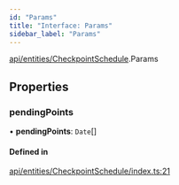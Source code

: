 ```yaml
---
id: "Params"
title: "Interface: Params"
sidebar_label: "Params"
---
```


[api/entities/CheckpointSchedule](../../../../../modules/API/Entities/CheckpointSchedule/CheckpointSchedule.md).Params

## Properties

### pendingPoints

• **pendingPoints**: `Date`[]

#### Defined in

[api/entities/CheckpointSchedule/index.ts:21](https://github.com/PolymeshAssociation/polymesh-sdk/blob/654b99c8d/src/api/entities/CheckpointSchedule/index.ts#L21)
